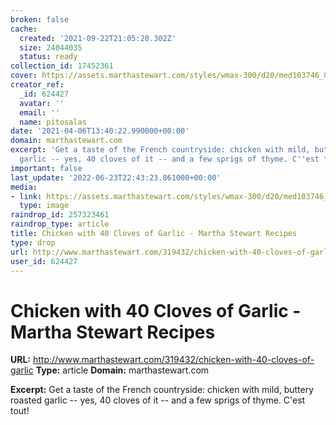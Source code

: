 ```yaml
---
broken: false
cache:
  created: '2021-09-22T21:05:28.302Z'
  size: 24044035
  status: ready
collection_id: 17452361
cover: https://assets.marthastewart.com/styles/wmax-300/d20/med103746_0508_chk40/med103746_0508_chk40_vert.jpg?itok=GdTSG544
creator_ref:
  _id: 624427
  avatar: ''
  email: ''
  name: pitosalas
date: '2021-04-06T13:40:22.990000+00:00'
domain: marthastewart.com
excerpt: 'Get a taste of the French countryside: chicken with mild, buttery roasted
  garlic -- yes, 40 cloves of it -- and a few sprigs of thyme. C''est tout!'
important: false
last_update: '2022-06-23T22:43:23.861000+00:00'
media:
- link: https://assets.marthastewart.com/styles/wmax-300/d20/med103746_0508_chk40/med103746_0508_chk40_vert.jpg?itok=GdTSG544
  type: image
raindrop_id: 257323461
raindrop_type: article
title: Chicken with 40 Cloves of Garlic - Martha Stewart Recipes
type: drop
url: http://www.marthastewart.com/319432/chicken-with-40-cloves-of-garlic
user_id: 624427
---
```


# Chicken with 40 Cloves of Garlic - Martha Stewart Recipes

**URL:** http://www.marthastewart.com/319432/chicken-with-40-cloves-of-garlic
**Type:** article
**Domain:** marthastewart.com

**Excerpt:** Get a taste of the French countryside: chicken with mild, buttery roasted garlic -- yes, 40 cloves of it -- and a few sprigs of thyme. C'est tout!
